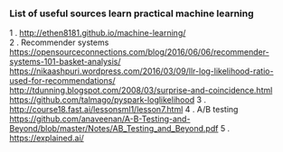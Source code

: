 ### List of useful sources learn practical machine learning 

1 . http://ethen8181.github.io/machine-learning/  
2 . Recommender systems 
https://opensourceconnections.com/blog/2016/06/06/recommender-systems-101-basket-analysis/ 
https://nikaashpuri.wordpress.com/2016/03/09/llr-log-likelihood-ratio-used-for-recommendations/ 
http://tdunning.blogspot.com/2008/03/surprise-and-coincidence.html 
https://github.com/talmago/pyspark-loglikelihood 
3 . http://course18.fast.ai/lessonsml1/lesson7.html 
4 . A/B testing  
https://github.com/anaveenan/A-B-Testing-and-Beyond/blob/master/Notes/AB_Testing_and_Beyond.pdf 
5 . https://explained.ai/ 

